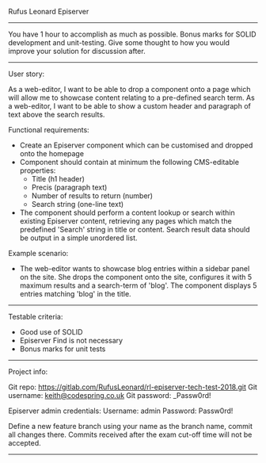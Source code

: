 Rufus Leonard Episerver 

-----------------------------------------

You have 1 hour to accomplish as much as possible. Bonus marks for SOLID development and unit-testing. Give some thought to how you would improve your solution for discussion after.

-----------------------------------------

User story: 

As a web-editor, I want to be able to drop a component onto a page which will allow me to showcase content relating to a pre-defined search term. 
As a web-editor, I want to be able to show a custom header and paragraph of text above the search results.

Functional requirements:

 - Create an Episerver component which can be customised and dropped onto the homepage
 - Component should contain at minimum the following CMS-editable properties:
    - Title (h1 header)
	- Precis (paragraph text)
	- Number of results to return (number)
	- Search string (one-line text)
 - The component should perform a content lookup or search within existing Episerver content, retrieving any pages which match the predefined 'Search' string in title or content. Search result data should be output in a simple unordered list. 
 
Example scenario:
 - The web-editor wants to showcase blog entries within a sidebar panel on the site. She drops the component onto the site, configures it with 5 maximum results and a search-term of 'blog'. The component displays 5 entries matching 'blog' in the title.
 ----------------------------------------- 
 
 Testable criteria:
  - Good use of SOLID 
  - Episerver Find is not necessary
  - Bonus marks for unit tests

----------------------------------------- 
 
 Project info:
 
 Git repo: https://gitlab.com/RufusLeonard/rl-episerver-tech-test-2018.git
 Git username: keith@codespring.co.uk
 Git password: _Passw0rd!
 
 Episerver admin credentials:
 Username: admin
 Password: Passw0rd!
 
 Define a new feature branch using your name as the branch name, commit all changes there. Commits received after the exam cut-off time will not be accepted. 
 
 ----------------------------------------- 